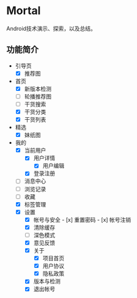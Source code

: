 # Mortal
Android技术演示、探索，以及总结。

## 功能简介

- 引导页
    - [x] 推荐图
- 首页
    - [x] 新版本检测
    - [ ] 轮播推荐图
    - [ ] 干货搜索
    - [x] 干货分类
    - [x] 干货列表
- 精选
    - [x] 妹纸图
- 我的
    - [x] 当前用户
        - [x] 用户详情
            - [x] 用户编辑
        - [x] 登录注册
    - [ ] 消息中心
    - [ ] 浏览记录
    - [ ] 收藏
    - [x] 标签管理
    - [x] 设置
        - [x] 帐号与安全
                - [x] 重置密码
                - [x] 帐号注销
        - [x] 清除缓存
        - [ ] 深色模式
        - [x] 意见反馈
        - [x] 关于
            - [x] 项目首页
            - [x] 用户协议
            - [x] 隐私政策
        - [x] 版本与检测
        - [x] 退出帐号
